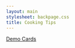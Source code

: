 ```yaml
---
layout: main
stylesheet: backpage.css
title: Cooking Tips
---
```

<div class="text">
  <a class="block-link section-title" href="{{ site.baseurl }}#">Demo Cards</a>
</div>
